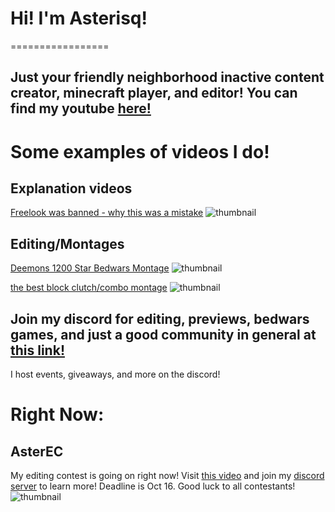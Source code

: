 # Hi! I'm Asterisq!
=================

## Just your friendly neighborhood inactive content creator, minecraft player, and editor! You can find my youtube [here!](https://youtube.com/asterisq)

Some examples of videos I do!
=============================

Explanation videos
------------------

[Freelook was banned - why this was a mistake](https://youtu.be/8TRcJnWrXVo) 
![thumbnail](https://cdn.discordapp.com/attachments/810651060683014144/892575808760184872/freelook.jpg)

Editing/Montages
----------------

[Deemons 1200 Star Bedwars Montage](https://youtu.be/JlkFOh4bGto) ![thumbnail](https://cdn.discordapp.com/attachments/810651060683014144/892580238956040252/1.2k_montage.jpg)

[the best block clutch/combo montage](https://youtu.be/ylmRQNBETZg) ![thumbnail](https://cdn.discordapp.com/attachments/810651060683014144/892577748227342366/clutch_edit_thumbnail.png)

## Join my discord for editing, previews, bedwars games, and just a good community in general at [this link!](https://discord.gg/mBvwC4pRdb)

I host events, giveaways, and more on the discord!

# Right Now:

## AsterEC

My editing contest is going on right now! Visit [this video](https://youtu.be/nRH1nLn0sJU) and join my [discord server](https://discord.gg/mBvwC4pRdb) to learn more! Deadline is Oct 16. Good luck to all contestants!
![thumbnail](https://i9.ytimg.com/vi/nRH1nLn0sJU/maxresdefault.jpg?time=1633027800000&sqp=CNiN2IoG&rs=AOn4CLC2ZRIasHxRZyIQjSWLtMKzsmLuKg)
